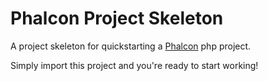 # Phalcon Project Skeleton

A project skeleton for quickstarting a <a href="https://docs.phalconphp.com/">Phalcon</a> php project.

Simply import this project and you're ready to start working!
